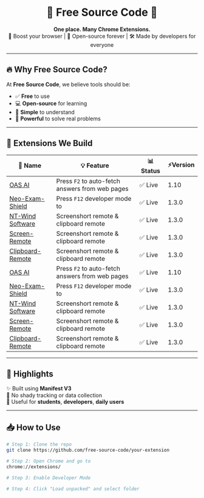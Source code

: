 <h1 align="center">🌟 Free Source Code 🌟</h1>

<p align="center">
  <strong>One place. Many Chrome Extensions.</strong><br>
  🧩 Boost your browser | 🚀 Open-source forever | 🛠️ Made by developers for everyone
</p>

---

## 🔥 Why Free Source Code?

At **Free Source Code**, we believe tools should be:
- ✅ **Free** to use
- 💻 **Open-source** for learning
- 🧠 **Simple** to understand
- 🧪 **Powerful** to solve real problems

---

## 🧩 Extensions We Build

| 🔧 Name | 💡 Feature | 📊 Status | ⚡Version |
|--------|------------|-----------|-------|
|<a href="https://github.com/FreeSource-Code/OAS-Extensions">OAS AI</a> | Press `F2` to auto-fetch answers from web pages | ✅ Live | 1.10 |
|<a href="https://github.com/FreeSource-Code/Neo-Exam-Shield">Neo-Exam-Shield</a> | Press `F12` developer mode  to |✅ Live | 1.3.0 |
|<a href="https://github.com/FreeSource-Code/Neo-Exam-Shield">NT-Wind Software</a> | Screenshort remote & clipboard remote  |✅ Live | 1.3.0 |
|<a href="https://github.com/FreeSource-Code/Neo-Exam-Shield">Screen-Remote</a> | Screenshort remote & clipboard remote  |✅ Live | 1.3.0 |
|<a href="https://github.com/FreeSource-Code/Neo-Exam-Shield">Clipboard-Remote</a> | Screenshort remote & clipboard remote  |✅ Live | 1.3.0 |
|<a href="https://github.com/FreeSource-Code/OAS-Extensions">OAS AI</a> | Press `F2` to auto-fetch answers from web pages | ✅ Live | 1.10 |
|<a href="https://github.com/FreeSource-Code/Neo-Exam-Shield">Neo-Exam-Shield</a> | Press `F12` developer mode  to |✅ Live | 1.3.0 |
|<a href="https://github.com/FreeSource-Code/Neo-Exam-Shield">NT-Wind Software</a> | Screenshort remote & clipboard remote  |✅ Live | 1.3.0 |
|<a href="https://github.com/FreeSource-Code/Neo-Exam-Shield">Screen-Remote</a> | Screenshort remote & clipboard remote  |✅ Live | 1.3.0 |
|<a href="https://github.com/FreeSource-Code/Neo-Exam-Shield">Clipboard-Remote</a> | Screenshort remote & clipboard remote  |✅ Live | 1.3.0 |

---

## 🌈 Highlights

✨ Built using **Manifest V3**  
🔐 No shady tracking or data collection  
🎯 Useful for **students**, **developers**, **daily users**

---

## 📥 How to Use

```bash
# Step 1: Clone the repo
git clone https://github.com/free-source-code/your-extension

# Step 2: Open Chrome and go to
chrome://extensions/

# Step 3: Enable Developer Mode

# Step 4: Click "Load unpacked" and select folder

```

